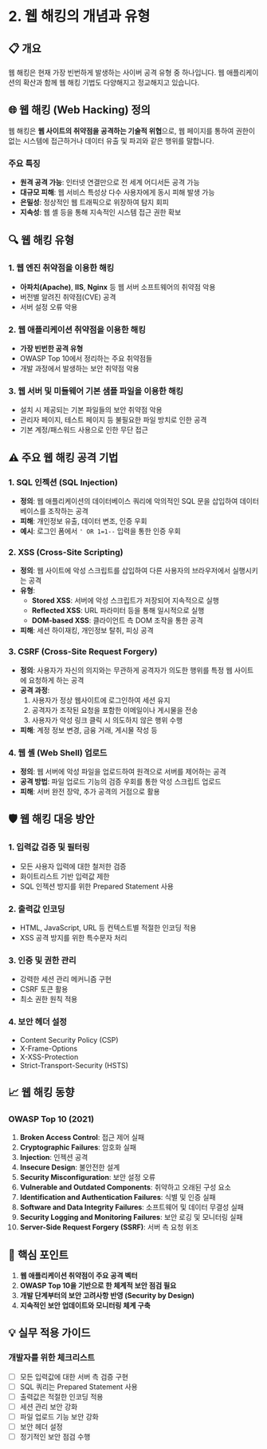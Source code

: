 # 2. 웹 해킹의 개념과 유형

## 📋 개요

웹 해킹은 현재 가장 빈번하게 발생하는 사이버 공격 유형 중 하나입니다. 웹 애플리케이션의 확산과 함께 웹 해킹 기법도 다양해지고 정교해지고 있습니다.

## 🌐 웹 해킹 (Web Hacking) 정의

웹 해킹은 **웹 사이트의 취약점을 공격하는 기술적 위협**으로, 웹 페이지를 통하여 권한이 없는 시스템에 접근하거나 데이터 유출 및 파괴와 같은 행위를 말합니다.

### 주요 특징
- **원격 공격 가능**: 인터넷 연결만으로 전 세계 어디서든 공격 가능
- **대규모 피해**: 웹 서비스 특성상 다수 사용자에게 동시 피해 발생 가능
- **은밀성**: 정상적인 웹 트래픽으로 위장하여 탐지 회피
- **지속성**: 웹 셸 등을 통해 지속적인 시스템 접근 권한 확보

## 🔍 웹 해킹 유형

### 1. 웹 엔진 취약점을 이용한 해킹
- **아파치(Apache)**, **IIS**, **Nginx** 등 웹 서버 소프트웨어의 취약점 악용
- 버전별 알려진 취약점(CVE) 공격
- 서버 설정 오류 악용

### 2. 웹 애플리케이션 취약점을 이용한 해킹
- **가장 빈번한 공격 유형**
- OWASP Top 10에서 정리하는 주요 취약점들
- 개발 과정에서 발생하는 보안 취약점 악용

### 3. 웹 서버 및 미들웨어 기본 샘플 파일을 이용한 해킹
- 설치 시 제공되는 기본 파일들의 보안 취약점 악용
- 관리자 페이지, 테스트 페이지 등 불필요한 파일 방치로 인한 공격
- 기본 계정/패스워드 사용으로 인한 무단 접근

## ⚠️ 주요 웹 해킹 공격 기법

### 1. SQL 인젝션 (SQL Injection)
- **정의**: 웹 애플리케이션의 데이터베이스 쿼리에 악의적인 SQL 문을 삽입하여 데이터베이스를 조작하는 공격
- **피해**: 개인정보 유출, 데이터 변조, 인증 우회
- **예시**: 로그인 폼에서 `' OR 1=1--` 입력을 통한 인증 우회

### 2. XSS (Cross-Site Scripting)
- **정의**: 웹 사이트에 악성 스크립트를 삽입하여 다른 사용자의 브라우저에서 실행시키는 공격
- **유형**: 
  - **Stored XSS**: 서버에 악성 스크립트가 저장되어 지속적으로 실행
  - **Reflected XSS**: URL 파라미터 등을 통해 일시적으로 실행
  - **DOM-based XSS**: 클라이언트 측 DOM 조작을 통한 공격
- **피해**: 세션 하이재킹, 개인정보 탈취, 피싱 공격

### 3. CSRF (Cross-Site Request Forgery)
- **정의**: 사용자가 자신의 의지와는 무관하게 공격자가 의도한 행위를 특정 웹 사이트에 요청하게 하는 공격
- **공격 과정**:
  1. 사용자가 정상 웹사이트에 로그인하여 세션 유지
  2. 공격자가 조작된 요청을 포함한 이메일이나 게시물을 전송
  3. 사용자가 악성 링크 클릭 시 의도하지 않은 행위 수행
- **피해**: 계정 정보 변경, 금융 거래, 게시물 작성 등

### 4. 웹 셸 (Web Shell) 업로드
- **정의**: 웹 서버에 악성 파일을 업로드하여 원격으로 서버를 제어하는 공격
- **공격 방법**: 파일 업로드 기능의 검증 우회를 통한 악성 스크립트 업로드
- **피해**: 서버 완전 장악, 추가 공격의 거점으로 활용

## 🛡️ 웹 해킹 대응 방안

### 1. 입력값 검증 및 필터링
- 모든 사용자 입력에 대한 철저한 검증
- 화이트리스트 기반 입력값 제한
- SQL 인젝션 방지를 위한 Prepared Statement 사용

### 2. 출력값 인코딩
- HTML, JavaScript, URL 등 컨텍스트별 적절한 인코딩 적용
- XSS 공격 방지를 위한 특수문자 처리

### 3. 인증 및 권한 관리
- 강력한 세션 관리 메커니즘 구현
- CSRF 토큰 활용
- 최소 권한 원칙 적용

### 4. 보안 헤더 설정
- Content Security Policy (CSP)
- X-Frame-Options
- X-XSS-Protection
- Strict-Transport-Security (HSTS)

## 📈 웹 해킹 동향

### OWASP Top 10 (2021)
1. **Broken Access Control**: 접근 제어 실패
2. **Cryptographic Failures**: 암호화 실패
3. **Injection**: 인젝션 공격
4. **Insecure Design**: 불안전한 설계
5. **Security Misconfiguration**: 보안 설정 오류
6. **Vulnerable and Outdated Components**: 취약하고 오래된 구성 요소
7. **Identification and Authentication Failures**: 식별 및 인증 실패
8. **Software and Data Integrity Failures**: 소프트웨어 및 데이터 무결성 실패
9. **Security Logging and Monitoring Failures**: 보안 로깅 및 모니터링 실패
10. **Server-Side Request Forgery (SSRF)**: 서버 측 요청 위조

## 🎯 핵심 포인트

1. **웹 애플리케이션 취약점이 주요 공격 벡터**
2. **OWASP Top 10을 기반으로 한 체계적 보안 점검 필요**
3. **개발 단계부터의 보안 고려사항 반영 (Security by Design)**
4. **지속적인 보안 업데이트와 모니터링 체계 구축**

## 💡 실무 적용 가이드

### 개발자를 위한 체크리스트
- [ ] 모든 입력값에 대한 서버 측 검증 구현
- [ ] SQL 쿼리는 Prepared Statement 사용
- [ ] 출력값은 적절한 인코딩 적용
- [ ] 세션 관리 보안 강화
- [ ] 파일 업로드 기능 보안 강화
- [ ] 보안 헤더 설정
- [ ] 정기적인 보안 점검 수행